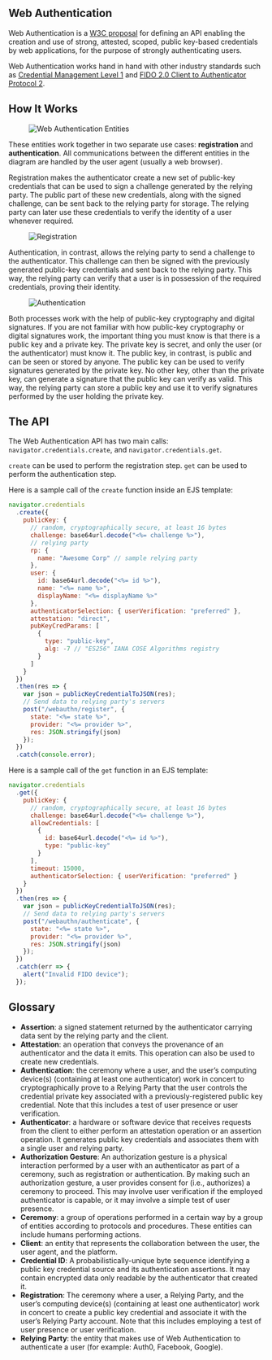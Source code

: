 ## Web Authentication

Web Authentication is a [W3C proposal](https://www.w3.org/TR/webauthn/) for defining an API enabling the creation and use of strong, attested, scoped, public key-based credentials by web applications, for the purpose of strongly authenticating users.

Web Authentication works hand in hand with other industry standards such as [Credential Management Level 1](https://www.w3.org/TR/credential-management-1/) and [FIDO 2.0 Client to Authenticator Protocol 2](https://fidoalliance.org/specs/fido-v2.0-rd-20170927/fido-client-to-authenticator-protocol-v2.0-rd-20170927.html).

## How It Works

<figure class="image">
  <img src="img/1-Web-Authentication-Entities.svg" alt="Web Authentication Entities">
</figure>

These entities work together in two separate use cases: **registration** and **authentication**. All communications between the different entities in the diagram are handled by the user agent (usually a web browser).

Registration makes the authenticator create a new set of public-key credentials that can be used to sign a challenge generated by the relying party. The public part of these new credentials, along with the signed challenge, can be sent back to the relying party for storage. The relying party can later use these credentials to verify the identity of a user whenever required.

<figure class="image">
  <img src="img/2-Registration.svg" alt="Registration">
</figure>

Authentication, in contrast, allows the relying party to send a challenge to the authenticator. This challenge can then be signed with the previously generated public-key credentials and sent back to the relying party. This way, the relying party can verify that a user is in possession of the required credentials, proving their identity.

<figure class="image">
  <img src="img/3-Login.svg" alt="Authentication">
</figure>

Both processes work with the help of public-key cryptography and digital signatures. If you are not familiar with how public-key cryptography or digital signatures work, the important thing you must know is that there is a public key and a private key. The private key is secret, and only the user (or the authenticator) must know it. The public key, in contrast, is public and can be seen or stored by anyone. The public key can be used to verify signatures generated by the private key. No other key, other than the private key, can generate a signature that the public key can verify as valid. This way, the relying party can store a public key and use it to verify signatures performed by the user holding the private key.

## The API

The Web Authentication API has two main calls: `navigator.credentials.create`, and `navigator.credentials.get`.

`create` can be used to perform the registration step. `get` can be used to perform the authentication step.

Here is a sample call of the `create` function inside an EJS template:

```javascript
navigator.credentials
  .create({
    publicKey: {
      // random, cryptographically secure, at least 16 bytes
      challenge: base64url.decode("<%= challenge %>"),
      // relying party
      rp: {
        name: "Awesome Corp" // sample relying party
      },
      user: {
        id: base64url.decode("<%= id %>"),
        name: "<%= name %>",
        displayName: "<%= displayName %>"
      },
      authenticatorSelection: { userVerification: "preferred" },
      attestation: "direct",
      pubKeyCredParams: [
        {
          type: "public-key",
          alg: -7 // "ES256" IANA COSE Algorithms registry
        }
      ]
    }
  })
  .then(res => {
    var json = publicKeyCredentialToJSON(res);
    // Send data to relying party's servers
    post("/webauthn/register", {
      state: "<%= state %>",
      provider: "<%= provider %>",
      res: JSON.stringify(json)
    });
  })
  .catch(console.error);
```

Here is a sample call of the `get` function in an EJS template:

```javascript
navigator.credentials
  .get({
    publicKey: {
      // random, cryptographically secure, at least 16 bytes
      challenge: base64url.decode("<%= challenge %>"),
      allowCredentials: [
        {
          id: base64url.decode("<%= id %>"),
          type: "public-key"
        }
      ],
      timeout: 15000,
      authenticatorSelection: { userVerification: "preferred" }
    }
  })
  .then(res => {
    var json = publicKeyCredentialToJSON(res);
    // Send data to relying party's servers
    post("/webauthn/authenticate", {
      state: "<%= state %>",
      provider: "<%= provider %>",
      res: JSON.stringify(json)
    });
  })
  .catch(err => {
    alert("Invalid FIDO device");
  });
```

## Glossary

- **Assertion**: a signed statement returned by the authenticator carrying data sent by the relying party and the client.
- **Attestation**: an operation that conveys the provenance of an authenticator and the data it emits. This operation can also be used to create new credentials.
- **Authentication**: the ceremony where a user, and the user’s computing device(s) (containing at least one authenticator) work in concert to cryptographically prove to a Relying Party that the user controls the credential private key associated with a previously-registered public key credential. Note that this includes a test of user presence or user verification.
- **Authenticator**: a hardware or software device that receives requests from the client to either perform an attestation operation or an assertion operation. It generates public key credentials and associates them with a single user and relying party.
- **Authorization Gesture**: An authorization gesture is a physical interaction performed by a user with an authenticator as part of a ceremony, such as registration or authentication. By making such an authorization gesture, a user provides consent for (i.e., authorizes) a ceremony to proceed. This may involve user verification if the employed authenticator is capable, or it may involve a simple test of user presence.
- **Ceremony**: a group of operations performed in a certain way by a group of entities according to protocols and procedures. These entities can include humans performing actions.
- **Client**: an entity that represents the collaboration between the user, the user agent, and the platform.
- **Credential ID**: A probabilistically-unique byte sequence identifying a public key credential source and its authentication assertions. It may contain encrypted data only readable by the authenticator that created it.
- **Registration**: The ceremony where a user, a Relying Party, and the user’s computing device(s) (containing at least one authenticator) work in concert to create a public key credential and associate it with the user’s Relying Party account. Note that this includes employing a test of user presence or user verification.
- **Relying Party**: the entity that makes use of Web Authentication to authenticate a user (for example: Auth0, Facebook, Google).
